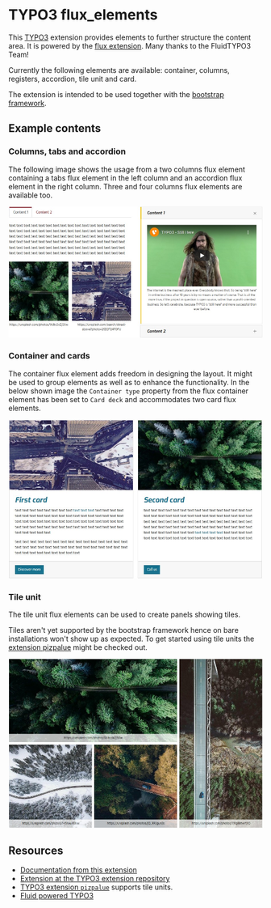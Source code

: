 # TYPO3 flux_elements

This [TYPO3](https://typo3.org/) extension provides elements to further structure the content area. It is powered
by the [flux extension](https://extensions.typo3.org/extension/flux/). Many thanks to the FluidTYPO3 Team!

Currently the following elements are available: container, columns, registers, accordion, tile unit and card.

The extension is intended to be used together with the [bootstrap framework](https://getbootstrap.com/).

## Example contents

### Columns, tabs and accordion

The following image shows the usage from a two columns flux element containing a tabs flux element in the left column
and an accordion flux element in the right column. Three and four columns flux elements are available too.

![Two columns with a tabs and accordion element](Documentation/Images/Introduction/ColumnsTabsAccordion.jpg)

### Container and cards

The container flux element adds freedom in designing the layout. It might be used to group elements as well as to
enhance the functionality. In the below shown image the `Container type` property from the flux container element has
been set to `Card deck` and accommodates two card flux elements.

![Card deck container with two cards](Documentation/Images/Introduction/ContainerCards.jpg)

### Tile unit

The tile unit flux elements can be used to create panels showing tiles.

Tiles aren't yet supported by the bootstrap framework hence on bare installations won't show up as expected. To get
started using tile units the [extension pizpalue](https://extensions.typo3.org/extension/pizpalue) might be
checked out.

![Tile unit containing tile content elements](Documentation/Images/Introduction/TileUnit.jpg)

## Resources

- [Documentation from this extension](https://docs.typo3.org/p/buepro/typo3-flux-elements/master/en-us/)
- [Extension at the TYPO3 extension repository](https://extensions.typo3.org/extension/flux_elements/)
- [TYPO3 extension `pizpalue`](https://extensions.typo3.org/extension/pizpalue/) supports tile units.
- [Fluid powered TYPO3](https://fluidtypo3.org/)
